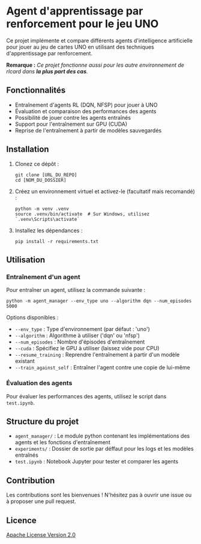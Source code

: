 # Agent d'apprentissage par renforcement pour le jeu UNO

Ce projet implémente et compare différents agents d'intelligence artificielle pour jouer au jeu de cartes UNO en utilisant des techniques d'apprentissage par renforcement.

**Remarque :** *Ce projet fonctionne aussi pour les autre environnement de rlcard dans __la plus part des cas__.*

## Fonctionnalités

* Entraînement d'agents RL (DQN, NFSP) pour jouer à UNO
* Évaluation et comparaison des performances des agents
* Possibilité de jouer contre les agents entraînés
* Support pour l'entraînement sur GPU (CUDA)
* Reprise de l'entraînement à partir de modèles sauvegardés

## Installation

1. Clonez ce dépôt :

   ```shell
   git clone [URL_DU_REPO]
   cd [NOM_DU_DOSSIER]
   ```
2. Créez un environnement virtuel et activez-le (facultatif mais recomandé)  :

   ```shell
   python -m venv .venv
   source .venv/bin/activate  # Sur Windows, utilisez `.venv\Scripts\activate`
   ```
3. Installez les dépendances :

   ```shell
   pip install -r requirements.txt
   ```

## Utilisation

### Entraînement d'un agent

Pour entraîner un agent, utilisez la commande suivante :

```shell
python -m agent_manager --env_type uno --algorithm dqn --num_episodes 5000
```

Options disponibles :

* `--env_type` : Type d'environnement (par défaut : 'uno')
* `--algorithm` : Algorithme à utiliser ('dqn' ou 'nfsp')
* `--num_episodes` : Nombre d'épisodes d'entraînement
* `--cuda` : Spécifiez le GPU à utiliser (laissez vide pour CPU)
* `--resume_training` : Reprendre l'entraînement à partir d'un modèle existant
* `--train_against_self` : Entraîner l'agent contre une copie de lui-même

### Évaluation des agents

Pour évaluer les performances des agents, utilisez le script dans `test.ipynb`.

## Structure du projet

* `agent_manager/` : Le module python contenant les implémentations des agents et les fonctions d'entraînement
* `experiments/` : Dossier de sortie par déffaut pour les logs et les modèles entraînés
* `test.ipynb` : Notebook Jupyter pour tester et comparer les agents

## Contribution

Les contributions sont les bienvenues ! N'hésitez pas à ouvrir une issue ou à proposer une pull request.

## Licence

[Apache License Version 2.0](./LICENSE)
